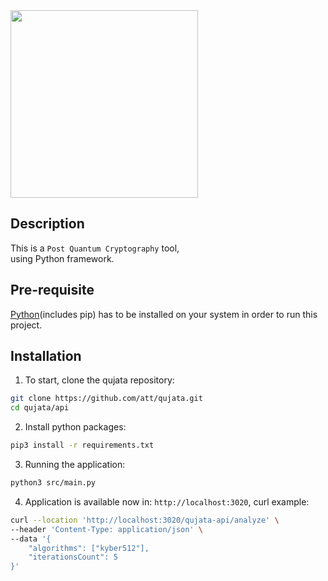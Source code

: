 <img src="https://github.com/att/qujata/assets/7979328/199a9c84-840b-415e-a221-621c22184ad2" width="300">

## Description
This is a `Post Quantum Cryptography` tool,
<br/>
using Python framework.


## Pre-requisite
[Python](#https://www.python.org/downloads)(includes pip) has to be installed on your system in order to run this project.

## Installation

1. To start, clone the qujata repository:
```bash
git clone https://github.com/att/qujata.git
cd qujata/api
```
2. Install python packages:
```bash
pip3 install -r requirements.txt
```

3. Running the application:
```bash
python3 src/main.py
```

4. Application is available now in: `http://localhost:3020`, curl example:
```bash
curl --location 'http://localhost:3020/qujata-api/analyze' \
--header 'Content-Type: application/json' \
--data '{
    "algorithms": ["kyber512"],
    "iterationsCount": 5
}'
```



